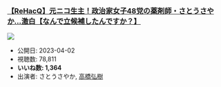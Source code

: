 ### [【ReHacQ】元ニコ生主！政治家女子48党の薬剤師・さとうさやか…激白【なんで立候補したんですか？】](https://www.youtube.com/watch?v=fR_OYX3s2a8)
[![](https://img.youtube.com/vi/fR_OYX3s2a8/sddefault.jpg)](https://www.youtube.com/watch?v=fR_OYX3s2a8)
-   公開日: 2023-04-02
-   視聴数: 78,811
-   **いいね数: 1,364**
-   出演者: さとうさやか, [高橋弘樹](/rehacq_fan/people/高橋弘樹 "wikilink")
